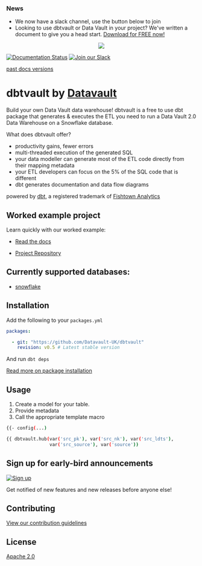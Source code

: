 ### News

 * We now have a slack channel, use the button below to join
 * Looking to use dbtvault or Data Vault in your project? We've written a document to give you a head start.
  <a href="https://www.data-vault.co.uk/using-dbtvault-in-datavault-project-download/">Download for FREE now! </a>
  
<p align="center">
  <img src="https://user-images.githubusercontent.com/25080503/65772647-89525700-e132-11e9-80ff-12ad30a25466.png">
</p>

[![Documentation Status](https://readthedocs.org/projects/dbtvault/badge/?version=latest)](https://dbtvault.readthedocs.io/en/latest/?badge=latest)
[![Join our Slack](https://img.shields.io/badge/Slack-Join-yellow?style=flat&logo=slack)](https://join.slack.com/t/dbtvault/shared_invite/enQtODY5MTY3OTIyMzg2LWJlZDMyNzM4YzAzYjgzYTY0MTMzNTNjN2EyZDRjOTljYjY0NDYyYzEwMTlhODMzNGY3MmU2ODNhYWUxYmM2NjA)


[past docs versions](https://dbtvault.readthedocs.io/en/latest/changelog/)

# dbtvault by [Datavault](https://www.data-vault.co.uk)

Build your own Data Vault data warehouse! dbtvault is a free to use dbt package that generates & executes the ETL you need to run a Data Vault 2.0 Data Warehouse on a Snowflake database.

What does dbtvault offer?
- productivity gains, fewer errors
- multi-threaded execution of the generated SQL
- your data modeller can generate most of the ETL code directly from their mapping metadata
- your ETL developers can focus on the 5% of the SQL code that is different
- dbt generates documentation and data flow diagrams

powered by [dbt](https://www.getdbt.com/), a registered trademark of [Fishtown Analytics](https://www.fishtownanalytics.com/)

## Worked example project

Learn quickly with our worked example:

- [Read the docs](https://dbtvault.readthedocs.io/en/latest/workedexample/)

- [Project Repository](https://github.com/Datavault-UK/snowflakeDemo)

## Currently supported databases:

- [snowflake](https://www.snowflake.com/about/)

## Installation

Add the following to your ```packages.yml```


```yaml
packages:

  - git: "https://github.com/Datavault-UK/dbtvault"
    revision: v0.5 # Latest stable version
```

And run 
```dbt deps```

[Read more on package installation](https://docs.getdbt.com/v0.15.0/docs/package-management)

## Usage

1. Create a model for your table.
2. Provide metadata
3. Call the appropriate template macro

```bash
{{- config(...)                                                           -}}

{{ dbtvault.hub(var('src_pk'), var('src_nk'), var('src_ldts'),
                var('src_source'), var('source'))                          }}
```

## Sign up for early-bird announcements 

[![Sign up](https://img.shields.io/badge/Email-Sign--up-blue)](https://www.data-vault.co.uk/dbtvault/)

Get notified of new features and new releases before anyone else!

## Contributing
[View our contribution guidelines](CONTRIBUTING.md)

## License
[Apache 2.0](LICENSE.md)
